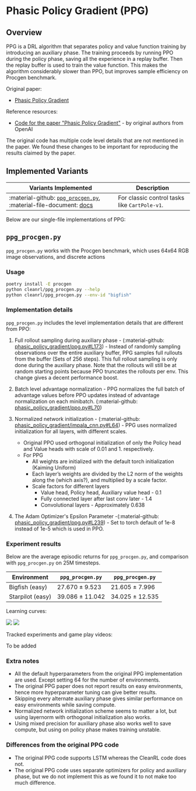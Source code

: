 # Phasic Policy Gradient (PPG)

## Overview

PPG is a DRL algorithm that separates policy and value function training by introducing an auxiliary phase. The training proceeds by running PPO during the policy phase, saving all the experience in a replay buffer. Then the replay buffer is used to train the value function. This makes the algorithm considerably slower than PPO, but improves sample efficiency on Procgen benchmark.

Original paper: 

* [Phasic Policy Gradient](https://arxiv.org/abs/2009.04416)

Reference resources:

* [Code for the paper "Phasic Policy Gradient"](https://github.com/openai/phasic-policy-gradient) - by original authors from OpenAI

The original code has multiple code level details that are not mentioned in the paper. We found these changes to be important for reproducing the results claimed by the paper.

## Implemented Variants


| Variants Implemented      | Description |
| ----------- | ----------- |
| :material-github: [`ppg_procgen.py`](https://github.com/vwxyzjn/cleanrl/blob/master/cleanrl/ppg_procgen.py), :material-file-document: [docs](/rl-algorithms/ppg/#ppg_procgenpy) | For classic control tasks like `CartPole-v1`. |

Below are our single-file implementations of PPG:

## `ppg_procgen.py`

`ppg_procgen.py` works with the Procgen benchmark, which uses 64x64 RGB image observations, and discrete actions

### Usage

```bash
poetry install -E procgen
python cleanrl/ppg_procgen.py --help
python cleanrl/ppg_procgen.py --env-id "bigfish"
```

### Implementation details

`ppg_procgen.py` includes the <TODO> level implementation details that are different from PPO:

1. Full rollout sampling during auxiliary phase - (:material-github: [phasic_policy_gradient/ppg.py#L173](https://github.com/openai/phasic-policy-gradient/blob/c789b00be58aa704f7223b6fc8cd28a5aaa2e101/phasic_policy_gradient/ppg.py#L173)) - Instead of randomly sampling observations over the entire auxiliary buffer, PPG samples full rullouts from the buffer (Sets of 256 steps). This full rollout sampling is only done during the auxiliary phase. Note that the rollouts will still be at random starting points because PPO truncates the rollouts per env. This change gives a decent performance boost.

1. Batch level advantage normalization - PPG normalizes the full batch of advantage values before PPO updates instead of advantage normalization on each minibatch. (:material-github: [phasic_policy_gradient/ppo.py#L70](https://github.com/openai/phasic-policy-gradient/blob/c789b00be58aa704f7223b6fc8cd28a5aaa2e101/phasic_policy_gradient/ppo.py#L70))

1. Normalized network initialization - (:material-github: [phasic_policy_gradient/impala_cnn.py#L64](https://github.com/openai/phasic-policy-gradient/blob/c789b00be58aa704f7223b6fc8cd28a5aaa2e101/phasic_policy_gradient/impala_cnn.py#L64)) - PPG uses normalized initialization for all layers, with different scales. 
    * Original PPO used orthogonal initialization of only the Policy head and Value heads with scale of 0.01 and 1. respectively.
    * For PPG
        * All weights are initialized with the default torch initialization (Kaiming Uniform)
        * Each layer’s weights are divided by the L2 norm of the weights along the (which axis?), and multiplied by a scale factor.
        * Scale factors for different layers
            * Value head, Policy head, Auxiliary value head - 0.1
            * Fully connected layer after last conv later - 1.4
            * Convolutional layers - Approximately 0.638
1. The Adam Optimizer's Epsilon Parameter -(:material-github: [phasic_policy_gradient/ppg.py#L239](https://github.com/openai/phasic-policy-gradient/blob/c789b00be58aa704f7223b6fc8cd28a5aaa2e101/phasic_policy_gradient/ppg.py#L239)) - Set to torch default of 1e-8 instead of 1e-5 which is used in PPO.


### Experiment results

Below are the average episodic returns for `ppg_procgen.py`, and comparison with `ppg_procgen.py` on 25M timesteps.

| Environment         | `ppg_procgen.py`    | `ppg_procgen.py` |
| -----------         | -----------         | -----------      |
| Bigfish (easy)      | 27.670 ± 9.523      | 21.605 ± 7.996   |
| Starpilot (easy)    |  39.086 ± 11.042    |  34.025 ± 12.535 |

Learning curves:

<div class="grid-container">

<img src="../ppg/bigfish-easy-ppg-ppo.png">

<img src="../ppg/starpilot-easy-ppg-ppo.png">

</div>

Tracked experiments and game play videos:

To be added

### Extra notes

- All the default hyperparameters from the original PPG implementation are used. Except setting 64 for the number of environments.
- The original PPG paper does not report results on easy environments, hence more hyperparameter tuning can give better results.
- Skipping every alternate auxiliary phase gives similar performance on easy environments while saving compute.
- Normalized network initialization scheme seems to matter a lot, but using layernorm with orthogonal initialization also works.
- Using mixed precision for auxiliary phase also works well to save compute, but using on policy phase makes training unstable.


### Differences from the original PPG code

- The original PPG code supports LSTM whereas the CleanRL code does not.
- The original PPG code uses separate optimizers for policy and auxiliary phase, but we do not implement this as we found it to not make too much difference.